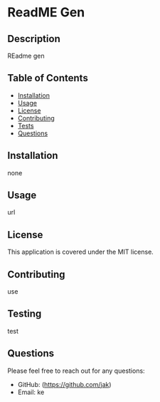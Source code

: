 
# ReadME Gen

## Description
REadme gen

## Table of Contents
- [Installation](#installation)
- [Usage](#usage)
- [License](#license)
- [Contributing](#contributing)
- [Tests](#tests)
- [Questions](#questions)

## Installation
none

## Usage
url

## License
This application is covered under the MIT license.

## Contributing
use

## Testing
test

## Questions
Please feel free to reach out for any questions:
- GitHub: (https://github.com/jak)
- Email: ke
